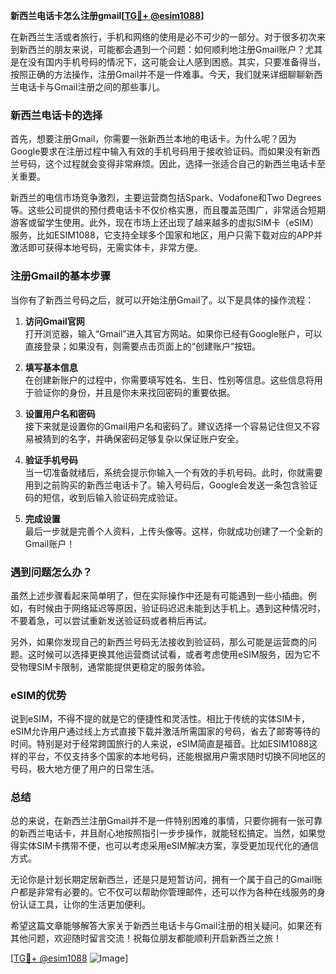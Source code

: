 **新西兰电话卡怎么注册gmail[[TG💪+ @esim1088](https://t.me/s/esim1088)]**

在新西兰生活或者旅行，手机和网络的使用是必不可少的一部分。对于很多初次来到新西兰的朋友来说，可能都会遇到一个问题：如何顺利地注册Gmail账户？尤其是在没有国内手机号码的情况下，这可能会让人感到困惑。其实，只要准备得当，按照正确的方法操作，注册Gmail并不是一件难事。今天，我们就来详细聊聊新西兰电话卡与Gmail注册之间的那些事儿。

### 新西兰电话卡的选择

首先，想要注册Gmail，你需要一张新西兰本地的电话卡。为什么呢？因为Google要求在注册过程中输入有效的手机号码用于接收验证码。而如果没有新西兰号码，这个过程就会变得非常麻烦。因此，选择一张适合自己的新西兰电话卡至关重要。

新西兰的电信市场竞争激烈，主要运营商包括Spark、Vodafone和Two Degrees等。这些公司提供的预付费电话卡不仅价格实惠，而且覆盖范围广，非常适合短期游客或留学生使用。此外，现在市场上还出现了越来越多的虚拟SIM卡（eSIM）服务，比如ESIM1088，它支持全球多个国家和地区，用户只需下载对应的APP并激活即可获得本地号码，无需实体卡，非常方便。

### 注册Gmail的基本步骤

当你有了新西兰号码之后，就可以开始注册Gmail了。以下是具体的操作流程：

1. **访问Gmail官网**  
   打开浏览器，输入“Gmail”进入其官方网站。如果你已经有Google账户，可以直接登录；如果没有，则需要点击页面上的“创建账户”按钮。

2. **填写基本信息**  
   在创建新账户的过程中，你需要填写姓名、生日、性别等信息。这些信息将用于验证你的身份，并且是你未来找回密码的重要依据。

3. **设置用户名和密码**  
   接下来就是设置你的Gmail用户名和密码了。建议选择一个容易记住但又不容易被猜到的名字，并确保密码足够复杂以保证账户安全。

4. **验证手机号码**  
   当一切准备就绪后，系统会提示你输入一个有效的手机号码。此时，你就需要用到之前购买的新西兰电话卡了。输入号码后，Google会发送一条包含验证码的短信，收到后输入验证码完成验证。

5. **完成设置**  
   最后一步就是完善个人资料，上传头像等。这样，你就成功创建了一个全新的Gmail账户！

### 遇到问题怎么办？

虽然上述步骤看起来简单明了，但在实际操作中还是有可能遇到一些小插曲。例如，有时候由于网络延迟等原因，验证码迟迟未能到达手机上。遇到这种情况时，不要着急，可以尝试重新发送验证码或者稍后再试。

另外，如果你发现自己的新西兰号码无法接收到验证码，那么可能是运营商的问题。这时候可以选择更换其他运营商试试看，或者考虑使用eSIM服务，因为它不受物理SIM卡限制，通常能提供更稳定的服务体验。

### eSIM的优势

说到eSIM，不得不提的就是它的便捷性和灵活性。相比于传统的实体SIM卡，eSIM允许用户通过线上方式直接下载并激活所需国家的号码，省去了邮寄等待的时间。特别是对于经常跨国旅行的人来说，eSIM简直是福音。比如ESIM1088这样的平台，不仅支持多个国家的本地号码，还能根据用户需求随时切换不同地区的号码，极大地方便了用户的日常生活。

### 总结

总的来说，在新西兰注册Gmail并不是一件特别困难的事情，只要你拥有一张可靠的新西兰电话卡，并且耐心地按照指引一步步操作，就能轻松搞定。当然，如果觉得实体SIM卡携带不便，也可以考虑采用eSIM解决方案，享受更加现代化的通信方式。

无论你是计划长期定居新西兰，还是只是短暂访问，拥有一个属于自己的Gmail账户都是非常有必要的。它不仅可以帮助你管理邮件，还可以作为各种在线服务的身份认证工具，让你的生活更加便利。

希望这篇文章能够解答大家关于新西兰电话卡与Gmail注册的相关疑问。如果还有其他问题，欢迎随时留言交流！祝每位朋友都能顺利开启新西兰之旅！

[[TG💪+ @esim1088](https://t.me/s/esim1088) ![Image](https://i.postimg.cc/4NQfJmqS/Snipaste-2025-05-13-00-14-12.png)]